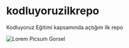# kodluyoruzilkrepo
Kodluyoruz Eğitimi kapsamında açtığım ilk repo

![Lorem Picsum Gorsel](https://picsum.photos/200/300)
